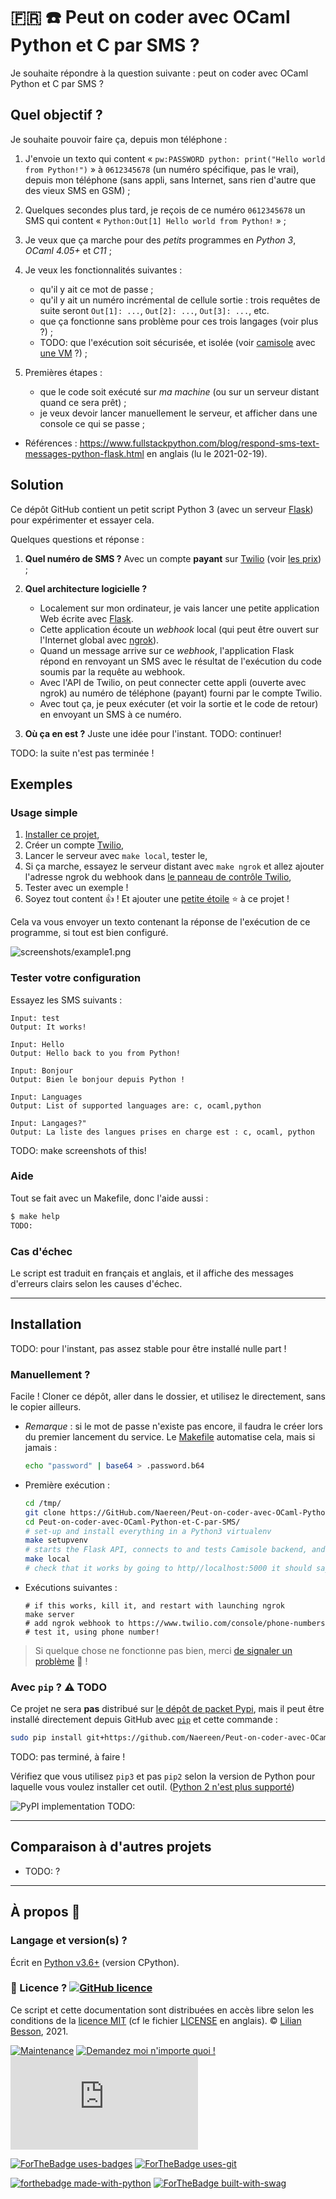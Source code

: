 # :fr: :phone: Peut on coder avec OCaml Python et C par SMS ?

Je souhaite répondre à la question suivante : peut on coder avec OCaml Python et C par SMS ?

## Quel objectif ?

Je souhaite pouvoir faire ça, depuis mon téléphone :

1. J'envoie un texto qui content « `pw:PASSWORD python: print("Hello world from Python!")` » à `0612345678` (un numéro spécifique, pas le vrai), depuis mon téléphone (sans appli, sans Internet, sans rien d'autre que des vieux SMS en GSM) ;

2. Quelques secondes plus tard, je reçois de ce numéro `0612345678` un SMS qui content « `Python:Out[1] Hello world from Python!` » ;

3. Je veux que ça marche pour des *petits* programmes en *Python 3*, *OCaml 4.05+* et *C11* ;

4. Je veux les fonctionnalités suivantes :
   - qu'il y ait ce mot de passe ;
   - qu'il y ait un numéro incrémental de cellule sortie : trois requêtes de suite seront `Out[1]: ...`, `Out[2]: ...`, `Out[3]: ...`, etc.
   - que ça fonctionne sans problème pour ces trois langages (voir plus ?) ;
   - TODO: que l'exécution soit sécurisée, et isolée (voir [camisole](https://camisole.prologin.org/) avec [une VM](https://camisole.prologin.org/installation.html#vm-image) ?) ;

5. Premières étapes :
   - que le code soit exécuté sur *ma machine* (ou sur un serveur distant quand ce sera prêt) ;
   - je veux devoir lancer manuellement le serveur, et afficher dans une console ce qui se passe ;

- Références : <https://www.fullstackpython.com/blog/respond-sms-text-messages-python-flask.html> en anglais (lu le 2021-02-19).

## Solution

Ce dépôt GitHub contient un petit script Python 3 (avec un serveur [Flask](https://flask.palletsprojects.com/)) pour expérimenter et essayer cela.

Quelques questions et réponse :

1. **Quel numéro de SMS ?**
  Avec un compte **payant** sur [Twilio](https://www.twilio.com/) (voir [les prix](https://www.twilio.com/sms/pricing/fr)) ;

2. **Quel architecture logicielle ?**

   - Localement sur mon ordinateur, je vais lancer une petite application Web écrite avec [Flask](https://flask.palletsprojects.com/).
   - Cette application écoute un *webhook* local (qui peut être ouvert sur l'Internet global avec [ngrok](https://ngrok.com/)).
   - Quand un message arrive sur ce *webhook*, l'application Flask répond en renvoyant un SMS avec le résultat de l'exécution du code soumis par la requête au webhook.
   - Avec l'API de Twilio, on peut connecter cette appli (ouverte avec ngrok) au numéro de téléphone (payant) fourni par le compte Twilio.
   - Avec tout ça, je peux exécuter (et voir la sortie et le code de retour) en envoyant un SMS à ce numéro.

3. **Où ça en est ?** Juste une idée pour l'instant. TODO: continuer!


TODO: la suite n'est pas terminée !

## Exemples

### Usage simple

1. [Installer ce projet](#Installation),
2. Créer un compte [Twilio](https://www.twilio.com/try-twilio),
3. Lancer le serveur avec `make local`, tester le,
4. Si ça marche, essayez le serveur distant avec `make ngrok` et allez ajouter l'adresse ngrok du webhook dans [le panneau de contrôle Twilio](https://www.twilio.com/console/phone-numbers),
5. Tester avec un exemple !
6. Soyez tout content :+1: ! Et ajouter une [petite étoile](https://github.com/Naereen/Peut-on-coder-avec-OCaml-Python-et-C-par-SMS/stargazers) :star: à ce projet !

Cela va vous envoyer un texto contenant la réponse de l'exécution de ce programme, si tout est bien configuré.

![screenshots/example1.png](screenshots/example1.png)

### Tester votre configuration

Essayez les SMS suivants :

```text
Input: test
Output: It works!
```

```text
Input: Hello
Output: Hello back to you from Python!
```

```text
Input: Bonjour
Output: Bien le bonjour depuis Python !
```

```text
Input: Languages
Output: List of supported languages are: c, ocaml,python
```

```text
Input: Langages?"
Output: La liste des langues prises en charge est : c, ocaml, python
```

TODO: make screenshots of this!

### Aide

Tout se fait avec un Makefile, donc l'aide aussi :

```bash
$ make help
TODO:
```

### Cas d'échec

Le script est traduit en français et anglais, et il affiche des messages d'erreurs clairs selon les causes d'échec.

----

## Installation

TODO: pour l'instant, pas assez stable pour être installé nulle part !

### Manuellement ?

Facile !
Cloner ce dépôt, aller dans le dossier, et utilisez le directement, sans le copier ailleurs.

- *Remarque* : si le mot de passe n'existe pas encore, il faudra le créer lors du premier lancement du service. Le [Makefile](./Makefile) automatise cela, mais si jamais :

   ```bash
   echo "password" | base64 > .password.b64
   ```

- Première exécution :

   ```bash
   cd /tmp/
   git clone https://GitHub.com/Naereen/Peut-on-coder-avec-OCaml-Python-et-C-par-SMS
   cd Peut-on-coder-avec-OCaml-Python-et-C-par-SMS/
   # set-up and install everything in a Python3 virtualenv
   make setupvenv
   # starts the Flask API, connects to and tests Camisole backend, and notify you of success
   make local
   # check that it works by going to http//localhost:5000 it should say hi and direct you to your https://www.twilio.com/console/ dashboard, and activate redirect to http://CHANGE.io
   ```

- Exécutions suivantes :

   ```
   # if this works, kill it, and restart with launching ngrok
   make server
   # add ngrok webhook to https://www.twilio.com/console/phone-numbers
   # test it, using phone number!
   ```

> Si quelque chose ne fonctionne pas bien, merci [de signaler un problème](https://github.com/Naereen/Peut-on-coder-avec-OCaml-Python-et-C-par-SMS/issues/new) :clap: !

### Avec `pip` ? :warning: TODO

Ce projet ne sera **pas** distribué sur [le dépôt de packet Pypi](https://pypi.org/), mais il peut être installé directement depuis GitHub avec [`pip`](http://pip.pypa.io/) et cette commande :

```bash
sudo pip install git+https://github.com/Naereen/Peut-on-coder-avec-OCaml-Python-et-C-par-SMS
```

TODO: pas terminé, à faire !

Vérifiez que vous utilisez `pip3` et pas `pip2` selon la version de Python pour laquelle vous voulez installer cet outil. ([Python 2 n'est plus supporté](https://pythonclock.org/))

![PyPI implementation](https://img.shields.io/pypi/implementation/lempel_ziv_complexity.svg)
TODO:

----

## Comparaison à d'autres projets

- TODO: ?

----

## À propos :notebook:

### Langage et version(s) ?

Écrit en [Python v3.6+](https://www.python.org/3/) (version CPython).

### :scroll: Licence ? [![GitHub licence](https://img.shields.io/github/license/Naereen/Peut-on-coder-avec-OCaml-Python-et-C-par-SMS.svg)](https://github.com/Naereen/Peut-on-coder-avec-OCaml-Python-et-C-par-SMS/blob/master/LICENSE)

Ce script et cette documentation sont distribuées en accès libre selon les conditions de la [licence MIT](https://lbesson.mit-license.org/) (cf le fichier [LICENSE](LICENSE) en anglais).
© [Lilian Besson](https://GitHub.com/Naereen), 2021.

[![Maintenance](https://img.shields.io/badge/Maintained%3F-yes-green.svg)](https://GitHub.com/Naereen/Peut-on-coder-avec-OCaml-Python-et-C-par-SMS/graphs/commit-activity)
[![Demandez moi n'importe quoi !](https://img.shields.io/badge/Demandez%20moi-n'%20importe%20quoi-1abc9c.svg)](https://GitHub.com/Naereen/ama.fr)
[![Analytics](https://ga-beacon.appspot.com/UA-38514290-17/github.com/Naereen/Peut-on-coder-avec-OCaml-Python-et-C-par-SMS/README.md?pixel)](https://GitHub.com/Naereen/Peut-on-coder-avec-OCaml-Python-et-C-par-SMS/)

[![ForTheBadge uses-badges](http://ForTheBadge.com/images/badges/uses-badges.svg)](http://ForTheBadge.com)
[![ForTheBadge uses-git](http://ForTheBadge.com/images/badges/uses-git.svg)](https://GitHub.com/)

[![forthebadge made-with-python](http://ForTheBadge.com/images/badges/made-with-python.svg)](https://www.python.org/)
[![ForTheBadge built-with-swag](http://ForTheBadge.com/images/badges/built-with-swag.svg)](https://GitHub.com/Naereen/)
